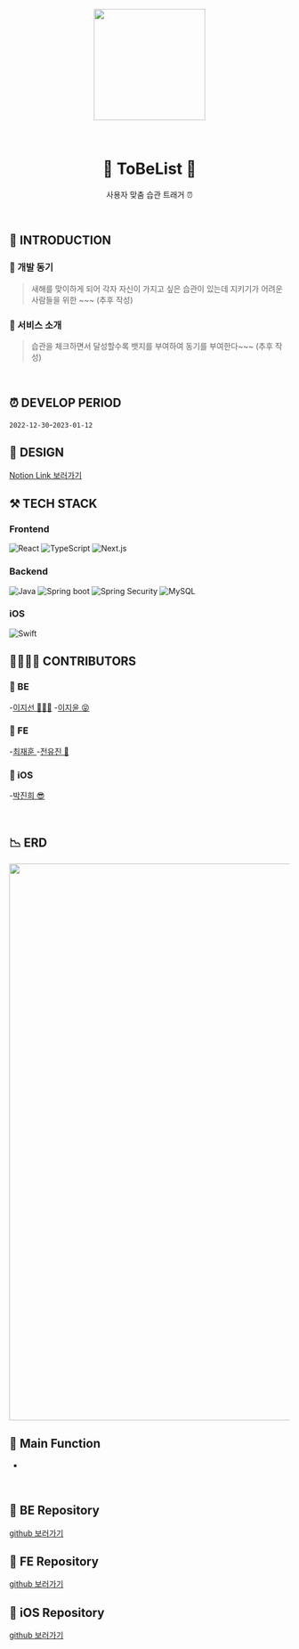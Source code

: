<p align="middle">
<img width="200px;" src="https://user-images.githubusercontent.com/84395062/210988578-005cbf06-80bf-406a-85c9-8e34c3a05b05.png"/>
</p>
</br>

<h1 align="middle">🐾 ToBeList 🐾</h1>
<p align="middle"> 사용자 맞춤 습관 트래거 ⏰</p>
<br/>

## 📝 INTRODUCTION

### 🐾 개발 동기
>새해를 맞이하게 되어 각자 자신이 가지고 싶은 습관이 있는데 지키기가 어려운 사람들을 위한 ~~~ (추후 작성)
### 🐾 서비스 소개
>습관을 체크하면서 달성할수록 뱃지를 부여하여 동기를 부여한다~~~ (추후 작성)


</br>

## ⏰ DEVELOP PERIOD
`2022-12-30`-`2023-01-12`
</br>

## 🎨 DESIGN

[Notion Link 보러가기](https://www.notion.so/Design-cf5ed7b83fae4667b28569d7f40ed477)


## ⚒️ TECH STACK

### Frontend

<img alt="React" src ="https://img.shields.io/badge/React-61DAFB.svg?&logo=React&logoColor=white"/> <img alt="TypeScript" src ="https://img.shields.io/badge/TypeScript-3178C6.svg?&logo=TypeScript&logoColor=white"/> <img alt="Next.js" src ="https://img.shields.io/badge/Next.js-000000.svg?&logo=Next.js&logoColor=white"/>

### Backend

<img alt="Java" src ="https://img.shields.io/badge/Java-007396.svg?&logo=Java&logoColor=white"/> <img alt="Spring boot" src ="https://img.shields.io/badge/Spring boot-6DB33F.svg?&logo=Spring boot&logoColor=white"/>
<img alt="Spring Security" src ="https://img.shields.io/badge/Spring Security-6DB33F.svg?&logo=Spring Security&logoColor=white"/>
<img alt="MySQL" src ="https://img.shields.io/badge/MySQL-4479A1.svg?&logo=MySQL&logoColor=white"/>

### iOS

<img alt="Swift" src ="https://img.shields.io/badge/Swift-F05138.svg?&logo=Swift&logoColor=white"/>


</br>

## 👨‍👩‍👧‍👧 CONTRIBUTORS
### 🐾 BE
-[이지선 👩🏻‍💻](https://github.com/kikingki)
-[이지윤 😝](https://github.com/dd-jiyun)

### 🐾 FE
-[최재훈 ](https://github.com/zoeyourlife)
-[전유진 🫥](https://github.com/yuj2n)

### 🐾 iOS
-[박진희 😎](https://github.com/parkjinhee53)

</br>

## 📉 ERD
<img width="1000px;" src="https://user-images.githubusercontent.com/84395062/211173249-e8166975-1124-4deb-92f0-97f9036e9fb4.png" />

</br>

## 📄 Main Function

-
</br>

## 🐾 BE Repository
[github 보러가기](https://github.com/ToBeList/ToBeList_BE.git)

## 🐾 FE Repository
[github 보러가기](https://github.com/ToBeList/FeDev.git)

## 🐾 iOS Repository
[github 보러가기](https://github.com/ToBeList/ToBeList-iOS.git)
